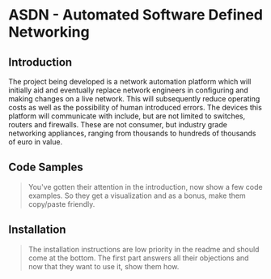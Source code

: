 # ASDN - Automated Software Defined Networking

## Introduction

The project being developed is a network automation platform which will initially aid and eventually replace network engineers in configuring and making changes on a live network. This will subsequently reduce operating costs as well as the possibility of human introduced errors. The devices this platform will communicate with include, but are not limited to switches, routers and firewalls. These are not consumer, but industry grade networking appliances, ranging from thousands to hundreds of thousands of euro in value.


## Code Samples

> You've gotten their attention in the introduction, now show a few code examples. So they get a visualization and as a bonus, make them copy/paste friendly.

## Installation

> The installation instructions are low priority in the readme and should come at the bottom. The first part answers all their objections and now that they want to use it, show them how.